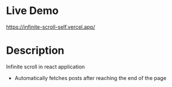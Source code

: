 # Live Demo

https://infinite-scroll-self.vercel.app/

# Description

Infinite scroll in react application

- Automatically fetches posts after reaching the end of the page
